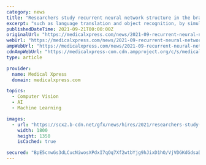 ```yaml
---
category: news
title: "Researchers study recurrent neural network structure in the brain"
excerpt: "such as language translation and object recognition, by simulating the neural network in the mammalian brain. \"This paper provides a basic structure of neural networks in the mammalian brain."
publishedDateTime: 2021-09-21T00:00:00Z
originalUrl: "https://medicalxpress.com/news/2021-09-recurrent-neural-network-brain.html"
webUrl: "https://medicalxpress.com/news/2021-09-recurrent-neural-network-brain.html"
ampWebUrl: "https://medicalxpress.com/news/2021-09-recurrent-neural-network-brain.amp"
cdnAmpWebUrl: "https://medicalxpress-com.cdn.ampproject.org/c/s/medicalxpress.com/news/2021-09-recurrent-neural-network-brain.amp"
type: article

provider:
  name: Medical Xpress
  domain: medicalxpress.com

topics:
  - Computer Vision
  - AI
  - Machine Learning

images:
  - url: "https://scx2.b-cdn.net/gfx/news/hires/2021/researchers-study-recu.jpg"
    width: 1800
    height: 1350
    isCached: true

secured: "BpE5cnwGs3dLCucNiwosXPdxI7qOq7Xf2wtbYjg9hJixD1hO/VjVDGKdGdsaDqsOdSPlZMr34wNbR8120qJ75o2yAbJ7GIxo7uf2zAobeBjVrizN7QmPf4lSszK+VRpe1LgG1auKzPJiPAl+UbMeTeHeNzqnBPODsrNsImtT9VCOnvsk9o1HWpa8pq0jmb3hlg6dm3xoThj/r5SNzGUFBiDzdjrZw2x1F1hFm8k5Y0INSsGTbEnlUi4WgD8hzkK0kas2LQL6MpRYA6mRiSlWt2FUrsaV5s7zBshalw+/+exEeQuYn1DKMKbYuNgoVl3T7pjzIkLf4GGVFSqcOBht5DlvDoOE/4YfBMzHj3TmHuM=;BAcBW5yeK/9pRI/25Y3BVw=="
---
```


